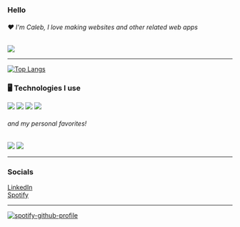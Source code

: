 <h3> Hello </h3>
<h6> ❤️ I'm Caleb, I love making websites and other related web apps</h6>

![](https://github-profile-summary-cards.vercel.app/api/cards/profile-details?username=a-pillow&theme=nord_bright)

---

[![Top Langs](https://github-readme-stats.vercel.app/api/top-langs/?username=a-pillow&langs_count=6)](https://github.com/anuraghazra/github-readme-stats)

<h3> 	🖥️ Technologies I use  </h3>

<p float="left">
    <img src="https://img.shields.io/badge/Chakra--UI-319795?style=for-the-badge&logo=chakra-ui&logoColor=white" /> 
    <img src="https://img.shields.io/badge/Express.js-000000?style=for-the-badge&logo=express&logoColor=white" />
    <img src="https://img.shields.io/badge/Node.js-339933?style=for-the-badge&logo=nodedotjs&logoColor=white" />
    <img src="https://img.shields.io/badge/React-20232A?style=for-the-badge&logo=react&logoColor=61DAFB" />
 </p>
 <h6> and my personal favorites! </h6>
 <p float="left">
    <img src="https://img.shields.io/badge/Svelte-4A4A55?style=for-the-badge&logo=svelte&logoColor=FF3E00" />
    <img src="https://img.shields.io/badge/Tailwind_CSS-38B2AC?style=for-the-badge&logo=tailwind-css&logoColor=white" />
 </p>
 
---

<h3> Socials </h3>
<a href="https://www.linkedin.com/in/caleb-lee-92b700239/"> LinkedIn </a> <br />
<a href="https://open.spotify.com/user/notcalb?si=9e9d72955b274833"> Spotify </a>

---

[![spotify-github-profile](https://spotify-github-profile.vercel.app/api/view?uid=notcalb&cover_image=true&theme=default)](https://github.com/kittinan/spotify-github-profile)
